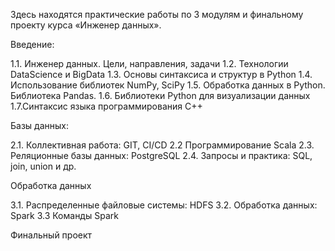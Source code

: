 Здесь находятся практические работы по 3 модулям и финальному проекту курса «Инженер данных». 

Введение:

1.1. Инженер данных. Цели, направления, задачи
1.2. Технологии DataScience и BigData
1.3. Основы синтаксиса и структур в Python
1.4. Использование библиотек NumPy, SciPy
1.5. Обработка данных в Python. Библиотека Pandas.
1.6. Библиотеки Python для визуализации данных
1.7.Синтаксис языка программирования С++

Базы данных:

2.1. Коллективная работа: GIT, CI/CD
2.2 Программирование Scala
2.3. Реляционные базы данных: PostgreSQL
2.4. Запросы и практика: SQL, join, union и др.

Обработка данных

3.1. Распределенные файловые системы: HDFS
3.2. Обработка данных: Spark
3.3 Команды Spark

Финальный проект
